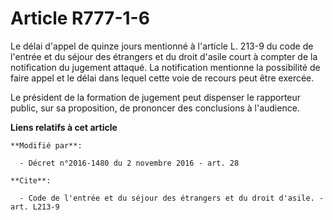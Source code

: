 # Article R777-1-6

Le délai d'appel de quinze jours mentionné à l'article L. 213-9 du code de l'entrée et du séjour des étrangers et du droit
d'asile court à compter de la notification du jugement attaqué. La notification mentionne la possibilité de faire appel et le
délai dans lequel cette voie de recours peut être exercée. 

Le président de la formation de jugement peut dispenser le rapporteur public, sur sa proposition, de prononcer des
conclusions à l'audience.

**Liens relatifs à cet article**

	**Modifié par**:

	  - Décret n°2016-1480 du 2 novembre 2016 - art. 28

	**Cite**:

	  - Code de l'entrée et du séjour des étrangers et du droit d'asile. - art. L213-9

